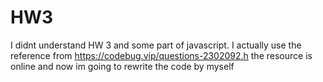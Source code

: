 # HW3 
I didnt understand HW 3 and some part of javascript.
I actually use the reference from https://codebug.vip/questions-2302092.h
the resource is online and now im going to rewrite the code by myself
